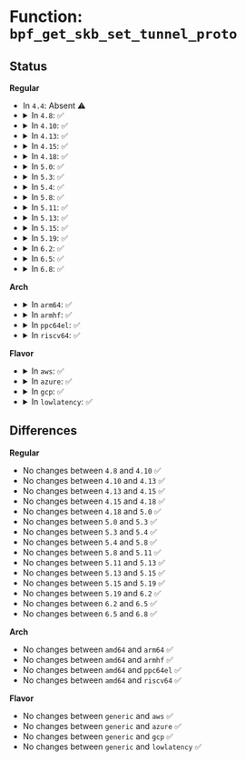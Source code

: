 # Function: <code>bpf_get_skb_set_tunnel_proto</code>

## Status
<b>Regular</b>
<ul>
<li>
In <code>4.4</code>: Absent ⚠️
</li>
<li>
<details>
<summary>In <code>4.8</code>: ✅</summary>

```c
const struct bpf_func_proto *bpf_get_skb_set_tunnel_proto(enum bpf_func_id which);
```

**Collision:** Unique Static

**Inline:** No

**Transformation:** False

**Instances:**

```
In net/core/filter.c (ffffffff8179cd30)
Location: net/core/filter.c:2263
Inline: False
Direct callers:
  - net/core/filter.c:tc_cls_act_func_proto
  - net/core/filter.c:tc_cls_act_func_proto
```
**Symbols:**

```
ffffffff8179cd30-ffffffff8179cd85: bpf_get_skb_set_tunnel_proto (STB_LOCAL)
```
</details>
</li>
<li>
<details>
<summary>In <code>4.10</code>: ✅</summary>

```c
const struct bpf_func_proto *bpf_get_skb_set_tunnel_proto(enum bpf_func_id which);
```

**Collision:** Unique Static

**Inline:** No

**Transformation:** False

**Instances:**

```
In net/core/filter.c (ffffffff817ca650)
Location: net/core/filter.c:2517
Inline: False
Direct callers:
  - net/core/filter.c:lwt_xmit_func_proto
  - net/core/filter.c:lwt_xmit_func_proto
  - net/core/filter.c:tc_cls_act_func_proto
  - net/core/filter.c:tc_cls_act_func_proto
```
**Symbols:**

```
ffffffff817ca650-ffffffff817ca6a5: bpf_get_skb_set_tunnel_proto (STB_LOCAL)
```
</details>
</li>
<li>
<details>
<summary>In <code>4.13</code>: ✅</summary>

```c
const struct bpf_func_proto *bpf_get_skb_set_tunnel_proto(enum bpf_func_id which);
```

**Collision:** Unique Static

**Inline:** No

**Transformation:** False

**Instances:**

```
In net/core/filter.c (ffffffff817e9860)
Location: net/core/filter.c:2676
Inline: False
Direct callers:
  - net/core/filter.c:lwt_xmit_func_proto
  - net/core/filter.c:lwt_xmit_func_proto
  - net/core/filter.c:tc_cls_act_func_proto
  - net/core/filter.c:tc_cls_act_func_proto
```
**Symbols:**

```
ffffffff817e9860-ffffffff817e98b7: bpf_get_skb_set_tunnel_proto (STB_LOCAL)
```
</details>
</li>
<li>
<details>
<summary>In <code>4.15</code>: ✅</summary>

```c
const struct bpf_func_proto *bpf_get_skb_set_tunnel_proto(enum bpf_func_id which);
```

**Collision:** Unique Static

**Inline:** No

**Transformation:** False

**Instances:**

```
In net/core/filter.c (ffffffff81864e00)
Location: net/core/filter.c:3074
Inline: False
Direct callers:
  - net/core/filter.c:lwt_xmit_func_proto
  - net/core/filter.c:lwt_xmit_func_proto
  - net/core/filter.c:tc_cls_act_func_proto
  - net/core/filter.c:tc_cls_act_func_proto
```
**Symbols:**

```
ffffffff81864e00-ffffffff81864e68: bpf_get_skb_set_tunnel_proto (STB_LOCAL)
```
</details>
</li>
<li>
<details>
<summary>In <code>4.18</code>: ✅</summary>

```c
const struct bpf_func_proto *bpf_get_skb_set_tunnel_proto(enum bpf_func_id which);
```

**Collision:** Unique Static

**Inline:** No

**Transformation:** False

**Instances:**

```
In net/core/filter.c (ffffffff818b2580)
Location: net/core/filter.c:3699
Inline: False
Direct callers:
  - net/core/filter.c:lwt_xmit_func_proto
  - net/core/filter.c:lwt_xmit_func_proto
  - net/core/filter.c:tc_cls_act_func_proto
  - net/core/filter.c:tc_cls_act_func_proto
```
**Symbols:**

```
ffffffff818b2580-ffffffff818b25e8: bpf_get_skb_set_tunnel_proto (STB_LOCAL)
```
</details>
</li>
<li>
<details>
<summary>In <code>5.0</code>: ✅</summary>

```c
const struct bpf_func_proto *bpf_get_skb_set_tunnel_proto(enum bpf_func_id which);
```

**Collision:** Unique Static

**Inline:** No

**Transformation:** False

**Instances:**

```
In net/core/filter.c (ffffffff818d7030)
Location: net/core/filter.c:3887
Inline: False
Direct callers:
  - net/core/filter.c:lwt_xmit_func_proto
  - net/core/filter.c:lwt_xmit_func_proto
  - net/core/filter.c:tc_cls_act_func_proto
  - net/core/filter.c:tc_cls_act_func_proto
```
**Symbols:**

```
ffffffff818d7030-ffffffff818d709b: bpf_get_skb_set_tunnel_proto (STB_LOCAL)
```
</details>
</li>
<li>
<details>
<summary>In <code>5.3</code>: ✅</summary>

```c
const struct bpf_func_proto *bpf_get_skb_set_tunnel_proto(enum bpf_func_id which);
```

**Collision:** Unique Static

**Inline:** No

**Transformation:** False

**Instances:**

```
In net/core/filter.c (ffffffff819249c0)
Location: net/core/filter.c:4024
Inline: False
Direct callers:
  - net/core/filter.c:lwt_xmit_func_proto
  - net/core/filter.c:lwt_xmit_func_proto
  - net/core/filter.c:tc_cls_act_func_proto
  - net/core/filter.c:tc_cls_act_func_proto
```
**Symbols:**

```
ffffffff819249c0-ffffffff81924a2e: bpf_get_skb_set_tunnel_proto (STB_LOCAL)
```
</details>
</li>
<li>
<details>
<summary>In <code>5.4</code>: ✅</summary>

```c
const struct bpf_func_proto *bpf_get_skb_set_tunnel_proto(enum bpf_func_id which);
```

**Collision:** Unique Static

**Inline:** No

**Transformation:** False

**Instances:**

```
In net/core/filter.c (ffffffff81956df0)
Location: net/core/filter.c:4031
Inline: False
Direct callers:
  - net/core/filter.c:lwt_xmit_func_proto
  - net/core/filter.c:lwt_xmit_func_proto
  - net/core/filter.c:tc_cls_act_func_proto
  - net/core/filter.c:tc_cls_act_func_proto
```
**Symbols:**

```
ffffffff81956df0-ffffffff81956e5e: bpf_get_skb_set_tunnel_proto (STB_LOCAL)
```
</details>
</li>
<li>
<details>
<summary>In <code>5.8</code>: ✅</summary>

```c
const struct bpf_func_proto *bpf_get_skb_set_tunnel_proto(enum bpf_func_id which);
```

**Collision:** Unique Static

**Inline:** No

**Transformation:** False

**Instances:**

```
In net/core/filter.c (ffffffff81a2ae80)
Location: net/core/filter.c:4003
Inline: False
Direct callers:
  - net/core/filter.c:lwt_xmit_func_proto
  - net/core/filter.c:lwt_xmit_func_proto
  - net/core/filter.c:tc_cls_act_func_proto
  - net/core/filter.c:tc_cls_act_func_proto
```
**Symbols:**

```
ffffffff81a2ae80-ffffffff81a2aef1: bpf_get_skb_set_tunnel_proto (STB_LOCAL)
```
</details>
</li>
<li>
<details>
<summary>In <code>5.11</code>: ✅</summary>

```c
const struct bpf_func_proto *bpf_get_skb_set_tunnel_proto(enum bpf_func_id which);
```

**Collision:** Unique Static

**Inline:** No

**Transformation:** False

**Instances:**

```
In net/core/filter.c (ffffffff81a2bbb0)
Location: net/core/filter.c:4411
Inline: False
Direct callers:
  - net/core/filter.c:lwt_xmit_func_proto
  - net/core/filter.c:lwt_xmit_func_proto
  - net/core/filter.c:tc_cls_act_func_proto
  - net/core/filter.c:tc_cls_act_func_proto
```
**Symbols:**

```
ffffffff81a2bbb0-ffffffff81a2bc21: bpf_get_skb_set_tunnel_proto (STB_LOCAL)
```
</details>
</li>
<li>
<details>
<summary>In <code>5.13</code>: ✅</summary>

```c
const struct bpf_func_proto *bpf_get_skb_set_tunnel_proto(enum bpf_func_id which);
```

**Collision:** Unique Static

**Inline:** No

**Transformation:** False

**Instances:**

```
In net/core/filter.c (ffffffff81a130b0)
Location: net/core/filter.c:4350
Inline: False
Direct callers:
  - net/core/filter.c:lwt_xmit_func_proto
  - net/core/filter.c:lwt_xmit_func_proto
  - net/core/filter.c:tc_cls_act_func_proto
  - net/core/filter.c:tc_cls_act_func_proto
```
**Symbols:**

```
ffffffff81a130b0-ffffffff81a13121: bpf_get_skb_set_tunnel_proto (STB_LOCAL)
```
</details>
</li>
<li>
<details>
<summary>In <code>5.15</code>: ✅</summary>

```c
const struct bpf_func_proto *bpf_get_skb_set_tunnel_proto(enum bpf_func_id which);
```

**Collision:** Unique Static

**Inline:** No

**Transformation:** False

**Instances:**

```
In net/core/filter.c (ffffffff81ac3c60)
Location: net/core/filter.c:4408
Inline: False
Direct callers:
  - net/core/filter.c:lwt_xmit_func_proto
  - net/core/filter.c:lwt_xmit_func_proto
  - net/core/filter.c:tc_cls_act_func_proto
  - net/core/filter.c:tc_cls_act_func_proto
```
**Symbols:**

```
ffffffff81ac3c60-ffffffff81ac3cd1: bpf_get_skb_set_tunnel_proto (STB_LOCAL)
```
</details>
</li>
<li>
<details>
<summary>In <code>5.19</code>: ✅</summary>

```c
const struct bpf_func_proto *bpf_get_skb_set_tunnel_proto(enum bpf_func_id which);
```

**Collision:** Unique Static

**Inline:** No

**Transformation:** False

**Instances:**

```
In net/core/filter.c (ffffffff81c3edf0)
Location: net/core/filter.c:4699
Inline: False
Direct callers:
  - net/core/filter.c:lwt_xmit_func_proto
  - net/core/filter.c:lwt_xmit_func_proto
  - net/core/filter.c:tc_cls_act_func_proto
  - net/core/filter.c:tc_cls_act_func_proto
```
**Symbols:**

```
ffffffff81c3edf0-ffffffff81c3ee60: bpf_get_skb_set_tunnel_proto (STB_LOCAL)
```
</details>
</li>
<li>
<details>
<summary>In <code>6.2</code>: ✅</summary>

```c
const struct bpf_func_proto *bpf_get_skb_set_tunnel_proto(enum bpf_func_id which);
```

**Collision:** Unique Static

**Inline:** No

**Transformation:** False

**Instances:**

```
In net/core/filter.c (ffffffff81df2f30)
Location: net/core/filter.c:4717
Inline: False
Direct callers:
  - net/core/filter.c:lwt_xmit_func_proto
  - net/core/filter.c:lwt_xmit_func_proto
  - net/core/filter.c:tc_cls_act_func_proto
  - net/core/filter.c:tc_cls_act_func_proto
```
**Symbols:**

```
ffffffff81df2f30-ffffffff81df2fa0: bpf_get_skb_set_tunnel_proto (STB_LOCAL)
```
</details>
</li>
<li>
<details>
<summary>In <code>6.5</code>: ✅</summary>

```c
const struct bpf_func_proto *bpf_get_skb_set_tunnel_proto(enum bpf_func_id which);
```

**Collision:** Unique Static

**Inline:** No

**Transformation:** False

**Instances:**

```
In net/core/filter.c (ffffffff81e64db0)
Location: net/core/filter.c:4771
Inline: False
Direct callers:
  - net/core/filter.c:lwt_xmit_func_proto
  - net/core/filter.c:lwt_xmit_func_proto
  - net/core/filter.c:tc_cls_act_func_proto
  - net/core/filter.c:tc_cls_act_func_proto
```
**Symbols:**

```
ffffffff81e64db0-ffffffff81e64e20: bpf_get_skb_set_tunnel_proto (STB_LOCAL)
```
</details>
</li>
<li>
<details>
<summary>In <code>6.8</code>: ✅</summary>

```c
const struct bpf_func_proto *bpf_get_skb_set_tunnel_proto(enum bpf_func_id which);
```

**Collision:** Unique Static

**Inline:** No

**Transformation:** False

**Instances:**

```
In net/core/filter.c (ffffffff81f23f60)
Location: net/core/filter.c:4845
Inline: False
Direct callers:
  - net/core/filter.c:lwt_xmit_func_proto
  - net/core/filter.c:lwt_xmit_func_proto
  - net/core/filter.c:tc_cls_act_func_proto
  - net/core/filter.c:tc_cls_act_func_proto
```
**Symbols:**

```
ffffffff81f23f60-ffffffff81f23fd0: bpf_get_skb_set_tunnel_proto (STB_LOCAL)
```
</details>
</li>
</ul>
<b>Arch</b>
<ul>
<li>
<details>
<summary>In <code>arm64</code>: ✅</summary>

```c
const struct bpf_func_proto *bpf_get_skb_set_tunnel_proto(enum bpf_func_id which);
```

**Collision:** Unique Static

**Inline:** No

**Transformation:** False

**Instances:**

```
In net/core/filter.c (ffff800010bffbd8)
Location: net/core/filter.c:4031
Inline: False
Direct callers:
  - net/core/filter.c:lwt_xmit_func_proto
  - net/core/filter.c:tc_cls_act_func_proto
  - net/core/filter.c:tc_cls_act_func_proto
```
**Symbols:**

```
ffff800010bffbd8-ffff800010bffc94: bpf_get_skb_set_tunnel_proto (STB_LOCAL)
```
</details>
</li>
<li>
<details>
<summary>In <code>armhf</code>: ✅</summary>

```c
const struct bpf_func_proto *bpf_get_skb_set_tunnel_proto(enum bpf_func_id which);
```

**Collision:** Unique Static

**Inline:** No

**Transformation:** False

**Instances:**

```
In net/core/filter.c (c0d179b8)
Location: net/core/filter.c:4031
Inline: False
Direct callers:
  - net/core/filter.c:lwt_xmit_func_proto
  - net/core/filter.c:lwt_xmit_func_proto
  - net/core/filter.c:tc_cls_act_func_proto
  - net/core/filter.c:tc_cls_act_func_proto
```
**Symbols:**

```
c0d179b8-c0d17a58: bpf_get_skb_set_tunnel_proto (STB_LOCAL)
```
</details>
</li>
<li>
<details>
<summary>In <code>ppc64el</code>: ✅</summary>

```c
const struct bpf_func_proto *bpf_get_skb_set_tunnel_proto(enum bpf_func_id which);
```

**Collision:** Unique Static

**Inline:** No

**Transformation:** False

**Instances:**

```
In net/core/filter.c (c000000000cdf410)
Location: net/core/filter.c:4031
Inline: False
Direct callers:
  - net/core/filter.c:lwt_xmit_func_proto
  - net/core/filter.c:lwt_xmit_func_proto
  - net/core/filter.c:tc_cls_act_func_proto
  - net/core/filter.c:tc_cls_act_func_proto
```
**Symbols:**

```
c000000000cdf410-c000000000cdf52c: bpf_get_skb_set_tunnel_proto (STB_LOCAL)
```
</details>
</li>
<li>
<details>
<summary>In <code>riscv64</code>: ✅</summary>

```c
const struct bpf_func_proto *bpf_get_skb_set_tunnel_proto(enum bpf_func_id which);
```

**Collision:** Unique Static

**Inline:** No

**Transformation:** False

**Instances:**

```
In net/core/filter.c (ffffffe00077a29a)
Location: net/core/filter.c:4031
Inline: False
Direct callers:
  - net/core/filter.c:lwt_xmit_func_proto
  - net/core/filter.c:lwt_xmit_func_proto
  - net/core/filter.c:tc_cls_act_func_proto
  - net/core/filter.c:tc_cls_act_func_proto
```
**Symbols:**

```
ffffffe00077a29a-ffffffe00077a32e: bpf_get_skb_set_tunnel_proto (STB_LOCAL)
```
</details>
</li>
</ul>
<b>Flavor</b>
<ul>
<li>
<details>
<summary>In <code>aws</code>: ✅</summary>

```c
const struct bpf_func_proto *bpf_get_skb_set_tunnel_proto(enum bpf_func_id which);
```

**Collision:** Unique Static

**Inline:** No

**Transformation:** False

**Instances:**

```
In net/core/filter.c (ffffffff818f6dc0)
Location: net/core/filter.c:4031
Inline: False
Direct callers:
  - net/core/filter.c:lwt_xmit_func_proto
  - net/core/filter.c:lwt_xmit_func_proto
  - net/core/filter.c:tc_cls_act_func_proto
  - net/core/filter.c:tc_cls_act_func_proto
```
**Symbols:**

```
ffffffff818f6dc0-ffffffff818f6e2e: bpf_get_skb_set_tunnel_proto (STB_LOCAL)
```
</details>
</li>
<li>
<details>
<summary>In <code>azure</code>: ✅</summary>

```c
const struct bpf_func_proto *bpf_get_skb_set_tunnel_proto(enum bpf_func_id which);
```

**Collision:** Unique Static

**Inline:** No

**Transformation:** False

**Instances:**

```
In net/core/filter.c (ffffffff818b0bf0)
Location: net/core/filter.c:4031
Inline: False
Direct callers:
  - net/core/filter.c:lwt_xmit_func_proto
  - net/core/filter.c:lwt_xmit_func_proto
  - net/core/filter.c:tc_cls_act_func_proto
  - net/core/filter.c:tc_cls_act_func_proto
```
**Symbols:**

```
ffffffff818b0bf0-ffffffff818b0c5e: bpf_get_skb_set_tunnel_proto (STB_LOCAL)
```
</details>
</li>
<li>
<details>
<summary>In <code>gcp</code>: ✅</summary>

```c
const struct bpf_func_proto *bpf_get_skb_set_tunnel_proto(enum bpf_func_id which);
```

**Collision:** Unique Static

**Inline:** No

**Transformation:** False

**Instances:**

```
In net/core/filter.c (ffffffff81947df0)
Location: net/core/filter.c:4031
Inline: False
Direct callers:
  - net/core/filter.c:lwt_xmit_func_proto
  - net/core/filter.c:lwt_xmit_func_proto
  - net/core/filter.c:tc_cls_act_func_proto
  - net/core/filter.c:tc_cls_act_func_proto
```
**Symbols:**

```
ffffffff81947df0-ffffffff81947e5e: bpf_get_skb_set_tunnel_proto (STB_LOCAL)
```
</details>
</li>
<li>
<details>
<summary>In <code>lowlatency</code>: ✅</summary>

```c
const struct bpf_func_proto *bpf_get_skb_set_tunnel_proto(enum bpf_func_id which);
```

**Collision:** Unique Static

**Inline:** No

**Transformation:** False

**Instances:**

```
In net/core/filter.c (ffffffff81969700)
Location: net/core/filter.c:4031
Inline: False
Direct callers:
  - net/core/filter.c:lwt_xmit_func_proto
  - net/core/filter.c:lwt_xmit_func_proto
  - net/core/filter.c:tc_cls_act_func_proto
  - net/core/filter.c:tc_cls_act_func_proto
```
**Symbols:**

```
ffffffff81969700-ffffffff8196976e: bpf_get_skb_set_tunnel_proto (STB_LOCAL)
```
</details>
</li>
</ul>

## Differences
<b>Regular</b>
<ul>
<li>
No changes between <code>4.8</code> and <code>4.10</code> ✅
</li>
<li>
No changes between <code>4.10</code> and <code>4.13</code> ✅
</li>
<li>
No changes between <code>4.13</code> and <code>4.15</code> ✅
</li>
<li>
No changes between <code>4.15</code> and <code>4.18</code> ✅
</li>
<li>
No changes between <code>4.18</code> and <code>5.0</code> ✅
</li>
<li>
No changes between <code>5.0</code> and <code>5.3</code> ✅
</li>
<li>
No changes between <code>5.3</code> and <code>5.4</code> ✅
</li>
<li>
No changes between <code>5.4</code> and <code>5.8</code> ✅
</li>
<li>
No changes between <code>5.8</code> and <code>5.11</code> ✅
</li>
<li>
No changes between <code>5.11</code> and <code>5.13</code> ✅
</li>
<li>
No changes between <code>5.13</code> and <code>5.15</code> ✅
</li>
<li>
No changes between <code>5.15</code> and <code>5.19</code> ✅
</li>
<li>
No changes between <code>5.19</code> and <code>6.2</code> ✅
</li>
<li>
No changes between <code>6.2</code> and <code>6.5</code> ✅
</li>
<li>
No changes between <code>6.5</code> and <code>6.8</code> ✅
</li>
</ul>
<b>Arch</b>
<ul>
<li>
No changes between <code>amd64</code> and <code>arm64</code> ✅
</li>
<li>
No changes between <code>amd64</code> and <code>armhf</code> ✅
</li>
<li>
No changes between <code>amd64</code> and <code>ppc64el</code> ✅
</li>
<li>
No changes between <code>amd64</code> and <code>riscv64</code> ✅
</li>
</ul>
<b>Flavor</b>
<ul>
<li>
No changes between <code>generic</code> and <code>aws</code> ✅
</li>
<li>
No changes between <code>generic</code> and <code>azure</code> ✅
</li>
<li>
No changes between <code>generic</code> and <code>gcp</code> ✅
</li>
<li>
No changes between <code>generic</code> and <code>lowlatency</code> ✅
</li>
</ul>

